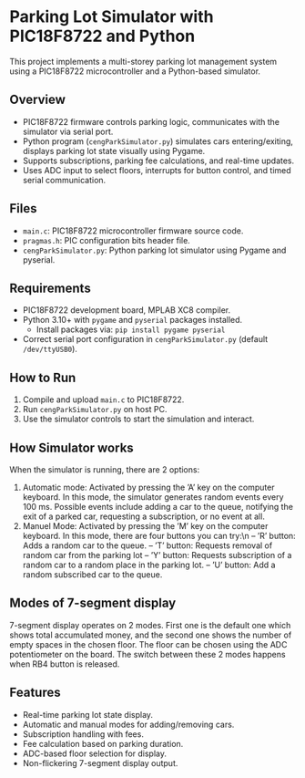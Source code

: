 # Parking Lot Simulator with PIC18F8722 and Python

This project implements a multi-storey parking lot management system using a PIC18F8722 microcontroller and a Python-based simulator.

## Overview

- PIC18F8722 firmware controls parking logic, communicates with the simulator via serial port.
- Python program (`cengParkSimulator.py`) simulates cars entering/exiting, displays parking lot state visually using Pygame.
- Supports subscriptions, parking fee calculations, and real-time updates.
- Uses ADC input to select floors, interrupts for button control, and timed serial communication.

## Files

- `main.c`: PIC18F8722 microcontroller firmware source code.
- `pragmas.h`: PIC configuration bits header file.
- `cengParkSimulator.py`: Python parking lot simulator using Pygame and pyserial.

## Requirements

- PIC18F8722 development board, MPLAB XC8 compiler.
- Python 3.10+ with `pygame` and `pyserial` packages installed.
  - Install packages via: `pip install pygame pyserial`
- Correct serial port configuration in `cengParkSimulator.py` (default `/dev/ttyUSB0`).

## How to Run

1. Compile and upload `main.c` to PIC18F8722.
2. Run `cengParkSimulator.py` on host PC.
3. Use the simulator controls to start the simulation and interact.

## How Simulator works
When the simulator is running, there are 2 options:
1. Automatic mode: Activated by pressing the ’A’ key on the computer
keyboard. In this mode, the simulator generates random events every 100 ms. Possible
events include adding a car to the queue, notifying the exit of a parked car, requesting a
subscription, or no event at all.
2. Manuel Mode: Activated by pressing the ’M’ key on the computer
keyboard. In this mode, there are four buttons you can try:\n
  – ’R’ button: Adds a random car to the queue.
  – ’T’ button: Requests removal of random car from the parking lot
  – ’Y’ button: Requests subscription of a random car to a random place in the parking lot.
  – ’U’ button: Add a random subscribed car to the queue.

## Modes of 7-segment display
7-segment display operates on 2 modes. First one is the default one which shows total accumulated money, and the second one shows the number of empty spaces in the chosen floor. The floor can be chosen using the ADC potentiometer on the board. The switch between these 2 modes happens when RB4 button is released.

## Features

- Real-time parking lot state display.
- Automatic and manual modes for adding/removing cars.
- Subscription handling with fees.
- Fee calculation based on parking duration.
- ADC-based floor selection for display.
- Non-flickering 7-segment display output.



